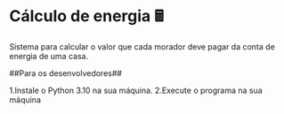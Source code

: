 # Cálculo de energia 🖩
Sistema para calcular o valor que cada morador deve pagar da conta de energia de uma casa.

##Para os desenvolvedores##

1.Instale o Python 3.10 na sua máquina.
2.Execute o programa na sua máquina
